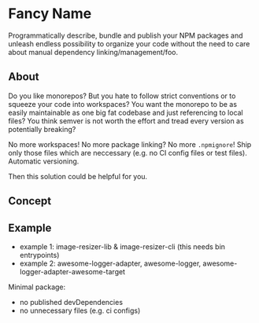 # Fancy Name

Programmatically describe, bundle and publish your NPM packages and unleash endless possibility to organize your code without the need to care about manual dependency linking/management/foo.

## About

Do you like monorepos?
But you hate to follow strict conventions or to squeeze your code into workspaces?
You want the monorepo to be as easily maintainable as one big fat codebase and just referencing to local files?
You think semver is not worth the effort and tread every version as potentially breaking?

No more workspaces!
No more package linking?
No more `.npmignore`!
Ship only those files which are neccessary (e.g. no CI config files or test files).
Automatic versioning.

Then this solution could be helpful for you.

## Concept

## Example

-   example 1: image-resizer-lib & image-resizer-cli (this needs bin entrypoints)
-   example 2: awesome-logger-adapter, awesome-logger, awesome-logger-adapter-awesome-target

Minimal package:

-   no published devDependencies
-   no unnecessary files (e.g. ci configs)
